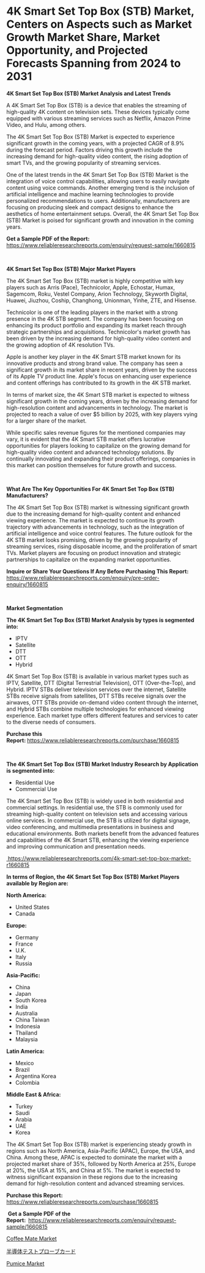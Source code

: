 <p><h1>4K Smart Set Top Box (STB) Market, Centers on Aspects such as Market Growth Market Share, Market Opportunity, and Projected Forecasts Spanning from 2024 to 2031</h1></p><p><strong>4K Smart Set Top Box (STB) Market Analysis and Latest Trends</strong></p>
<p><p>A 4K Smart Set Top Box (STB) is a device that enables the streaming of high-quality 4K content on television sets. These devices typically come equipped with various streaming services such as Netflix, Amazon Prime Video, and Hulu, among others. </p><p>The 4K Smart Set Top Box (STB) Market is expected to experience significant growth in the coming years, with a projected CAGR of 8.9% during the forecast period. Factors driving this growth include the increasing demand for high-quality video content, the rising adoption of smart TVs, and the growing popularity of streaming services. </p><p>One of the latest trends in the 4K Smart Set Top Box (STB) Market is the integration of voice control capabilities, allowing users to easily navigate content using voice commands. Another emerging trend is the inclusion of artificial intelligence and machine learning technologies to provide personalized recommendations to users. Additionally, manufacturers are focusing on producing sleek and compact designs to enhance the aesthetics of home entertainment setups. Overall, the 4K Smart Set Top Box (STB) Market is poised for significant growth and innovation in the coming years.</p></p>
<p><strong>Get a Sample PDF of the Report:&nbsp;</strong> <a href="https://www.reliableresearchreports.com/enquiry/request-sample/1660815">https://www.reliableresearchreports.com/enquiry/request-sample/1660815</a></p>
<p>&nbsp;</p>
<p><strong>4K Smart Set Top Box (STB) Major Market Players</strong></p>
<p><p>The 4K Smart Set Top Box (STB) market is highly competitive with key players such as Arris (Pace), Technicolor, Apple, Echostar, Humax, Sagemcom, Roku, Vestel Company, Arion Technology, Skyworth Digital, Huawei, Jiuzhou, Coship, Changhong, Unionman, Yinhe, ZTE, and Hisense.</p><p>Technicolor is one of the leading players in the market with a strong presence in the 4K STB segment. The company has been focusing on enhancing its product portfolio and expanding its market reach through strategic partnerships and acquisitions. Technicolor's market growth has been driven by the increasing demand for high-quality video content and the growing adoption of 4K resolution TVs.</p><p>Apple is another key player in the 4K Smart STB market known for its innovative products and strong brand value. The company has seen a significant growth in its market share in recent years, driven by the success of its Apple TV product line. Apple's focus on enhancing user experience and content offerings has contributed to its growth in the 4K STB market.</p><p>In terms of market size, the 4K Smart STB market is expected to witness significant growth in the coming years, driven by the increasing demand for high-resolution content and advancements in technology. The market is projected to reach a value of over $5 billion by 2025, with key players vying for a larger share of the market.</p><p>While specific sales revenue figures for the mentioned companies may vary, it is evident that the 4K Smart STB market offers lucrative opportunities for players looking to capitalize on the growing demand for high-quality video content and advanced technology solutions. By continually innovating and expanding their product offerings, companies in this market can position themselves for future growth and success.</p></p>
<p>&nbsp;</p>
<p><strong>What Are The Key Opportunities For 4K Smart Set Top Box (STB) Manufacturers?</strong></p>
<p><p>The 4K Smart Set Top Box (STB) market is witnessing significant growth due to the increasing demand for high-quality content and enhanced viewing experience. The market is expected to continue its growth trajectory with advancements in technology, such as the integration of artificial intelligence and voice control features. The future outlook for the 4K STB market looks promising, driven by the growing popularity of streaming services, rising disposable income, and the proliferation of smart TVs. Market players are focusing on product innovation and strategic partnerships to capitalize on the expanding market opportunities.</p></p>
<p><strong>Inquire or Share Your Questions If Any Before Purchasing This Report:</strong> <a href="https://www.reliableresearchreports.com/enquiry/pre-order-enquiry/1660815">https://www.reliableresearchreports.com/enquiry/pre-order-enquiry/1660815</a></p>
<p>&nbsp;</p>
<p><strong>Market Segmentation</strong></p>
<p><strong>The 4K Smart Set Top Box (STB) Market Analysis by types is segmented into:</strong></p>
<p><ul><li>IPTV</li><li>Satellite</li><li>DTT</li><li>OTT</li><li>Hybrid</li></ul></p>
<p><p>4K Smart Set Top Box (STB) is available in various market types such as IPTV, Satellite, DTT (Digital Terrestrial Television), OTT (Over-the-Top), and Hybrid. IPTV STBs deliver television services over the internet, Satellite STBs receive signals from satellites, DTT STBs receive signals over the airwaves, OTT STBs provide on-demand video content through the internet, and Hybrid STBs combine multiple technologies for enhanced viewing experience. Each market type offers different features and services to cater to the diverse needs of consumers.</p></p>
<p><strong>Purchase this Report:&nbsp;</strong><a href="https://www.reliableresearchreports.com/purchase/1660815">https://www.reliableresearchreports.com/purchase/1660815</a></p>
<p>&nbsp;</p>
<p><strong>The 4K Smart Set Top Box (STB) Market Industry Research by Application is segmented into:</strong></p>
<p><ul><li>Residential Use</li><li>Commercial Use</li></ul></p>
<p><p>The 4K Smart Set Top Box (STB) is widely used in both residential and commercial settings. In residential use, the STB is commonly used for streaming high-quality content on television sets and accessing various online services. In commercial use, the STB is utilized for digital signage, video conferencing, and multimedia presentations in business and educational environments. Both markets benefit from the advanced features and capabilities of the 4K Smart STB, enhancing the viewing experience and improving communication and presentation needs.</p></p>
<p><a href="https://www.reliableresearchreports.com/4k-smart-set-top-box-market-r1660815">&nbsp;https://www.reliableresearchreports.com/4k-smart-set-top-box-market-r1660815</a></p>
<p><strong>In terms of Region, the 4K Smart Set Top Box (STB) Market Players available by Region are:</strong></p>
<p>
    <p> <strong> North America: </strong>
        <ul>
            <li>United States</li>
            <li>Canada</li>
        </ul>
        </p> 
    <p> <strong> Europe: </strong>
        <ul>
            <li>Germany</li>
            <li>France</li>
            <li>U.K.</li>
            <li>Italy</li>
            <li>Russia</li>
        </ul>
        </p> 
    <p> <strong> Asia-Pacific: </strong>
        <ul>
            <li>China</li>
            <li>Japan</li>
            <li>South Korea</li>
            <li>India</li>
            <li>Australia</li>
            <li>China Taiwan</li>
            <li>Indonesia</li>
            <li>Thailand</li>
            <li>Malaysia</li>
        </ul>
        </p> 
    <p> <strong> Latin America: </strong>
        <ul>
            <li>Mexico</li>
            <li>Brazil</li>
            <li>Argentina Korea</li>
            <li>Colombia</li>
        </ul>
        </p> 
    <p> <strong> Middle East & Africa: </strong>
        <ul>
            <li>Turkey</li>
            <li>Saudi</li>
            <li>Arabia</li>
            <li>UAE</li>
            <li>Korea</li>
        </ul>
    </p>
    </p>
<p><p>The 4K Smart Set Top Box (STB) market is experiencing steady growth in regions such as North America, Asia-Pacific (APAC), Europe, the USA, and China. Among these, APAC is expected to dominate the market with a projected market share of 35%, followed by North America at 25%, Europe at 20%, the USA at 15%, and China at 5%. The market is expected to witness significant expansion in these regions due to the increasing demand for high-resolution content and advanced streaming services.</p></p>
<p><strong>Purchase this Report: </strong><a href="https://www.reliableresearchreports.com/purchase/1660815">https://www.reliableresearchreports.com/purchase/1660815</a></p>
<p>&nbsp;<strong>Get a Sample PDF of the Report:&nbsp;&nbsp;</strong><a href="https://www.reliableresearchreports.com/enquiry/request-sample/1660815">https://www.reliableresearchreports.com/enquiry/request-sample/1660815</a></p>
<p><strong></strong></p>
<p><p><a href="https://issuu.com/reportprime-2/docs/coffee-mate-market-size-2030.pptx_5642514e0cc7b0">Coffee Mate Market</a></p><p><a href="https://github.com/oqxogxyvqe90775/Market-Research-Report-List-2/blob/main/5789507118058.md">半導体テストプローブカード</a></p><p><a href="https://github.com/kufem1/Market-Research-Report-List-3/blob/main/pumice-market.md">Pumice Market</a></p></p>